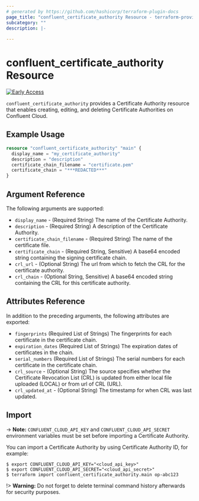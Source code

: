 ```yaml
---
# generated by https://github.com/hashicorp/terraform-plugin-docs
page_title: "confluent_certificate_authority Resource - terraform-provider-confluent"
subcategory: ""
description: |-
  
---
```


# confluent_certificate_authority Resource

[![Early Access](https://img.shields.io/badge/Lifecycle%20Stage-Early%20Access-%2300afba)](https://docs.confluent.io/cloud/current/api.html#section/Versioning/API-Lifecycle-Policy)

`confluent_certificate_authority` provides a Certificate Authority resource that enables creating, editing, and deleting Certificate Authorities on Confluent Cloud.

## Example Usage

```terraform
resource "confluent_certificate_authority" "main" {
  display_name = "my_certificate_authority"
  description = "description"
  certificate_chain_filename = "certificate.pem"
  certificate_chain = "***REDACTED***"
}
```

<!-- schema generated by tfplugindocs -->
## Argument Reference

The following arguments are supported:

- `display_name` - (Required String) The name of the Certificate Authority.
- `description` - (Required String) A description of the Certificate Authority.
- `certificate_chain_filename` - (Required String) The name of the certificate file.
- `certificate_chain` - (Required String, Sensitive) A base64 encoded string containing the signing certificate chain.
- `crl_url` - (Optional String) The url from which to fetch the CRL for the certificate authority.
- `crl_chain` - (Optional String, Sensitive) A base64 encoded string containing the CRL for this certificate authority.

## Attributes Reference

In addition to the preceding arguments, the following attributes are exported:

- `fingerprints` (Required List of Strings) The fingerprints for each certificate in the certificate chain.
- `expiration_dates` (Required List of Strings) The expiration dates of certificates in the chain.
- `serial_numbers` (Required List of Strings) The serial numbers for each certificate in the certificate chain.
- `crl_source` - (Optional String) The source specifies whether the Certificate Revocation List (CRL) is updated from either local file uploaded (LOCAL) or from url of CRL (URL).
- `crl_updated_at` - (Optional String) The timestamp for when CRL was last updated.

## Import

-> **Note:** `CONFLUENT_CLOUD_API_KEY` and `CONFLUENT_CLOUD_API_SECRET` environment variables must be set before importing a Certificate Authority.

You can import a Certificate Authority by using Certificate Authority ID, for example:

```shell
$ export CONFLUENT_CLOUD_API_KEY="<cloud_api_key>"
$ export CONFLUENT_CLOUD_API_SECRET="<cloud_api_secret>"
$ terraform import confluent_certificate_authority.main op-abc123
```

!> **Warning:** Do not forget to delete terminal command history afterwards for security purposes.
